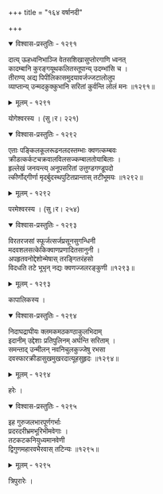 +++
title = "१६४ वर्षानदी"

+++



<details open><summary>विश्वास-प्रस्तुतिः - १२९१</summary>

दात्य् ऊहध्वनिभाञ्जि वेतसशिखासुप्तोरगाणि ध्वनत्  
कादम्बानि कुरङ्गयूथकलितस्तूपान्य् उदम्भांसि च ।  
तीराण्य् अद्य पिपीलिकासमुदयावर्जज्जटालोलुप  
व्याप्तान्य् उन्मदकुक्कुभानि सरितां कुर्वन्ति लोलं मनः ॥१२९१॥
</details>

<details><summary>मूलम् - १२९१</summary>

दात्य् ऊहध्वनिभाञ्जि वेतसशिखासुप्तोरगाणि ध्वनत्  
कादम्बानि कुरङ्गयूथकलितस्तूपान्य् उदम्भांसि च ।  
तीराण्य् अद्य पिपीलिकासमुदयावर्जज्जटालोलुप  
व्याप्तान्य् उन्मदकुक्कुभानि सरितां कुर्वन्ति लोलं मनः ॥१२९१॥
</details>


योगेश्वरस्य । (सु।र। २२१)  



<details open><summary>विश्वास-प्रस्तुतिः - १२९२</summary>

एताः पङ्किलकूलरूढनलदस्तम्भाः क्वणत्कम्बवः  
क्रीडत्कर्कटचक्रवालविलसज्कम्बालतोयाबिलाः ।  
हृल्लेखं जनयन्त्य् अनूपसरितां उत्तुण्डगण्डूपदो  
त्कीर्णोद्गीर्णा मृदर्बुदस्थपुटितप्रान्तास् तटीभूमयः ॥१२९२॥
</details>

<details><summary>मूलम् - १२९२</summary>

एताः पङ्किलकूलरूढनलदस्तम्भाः क्वणत्कम्बवः  
क्रीडत्कर्कटचक्रवालविलसज्कम्बालतोयाबिलाः ।  
हृल्लेखं जनयन्त्य् अनूपसरितां उत्तुण्डगण्डूपदो  
त्कीर्णोद्गीर्णा मृदर्बुदस्थपुटितप्रान्तास् तटीभूमयः ॥१२९२॥
</details>


परमेश्वरस्य । (सु।र। २५४)  



<details open><summary>विश्वास-प्रस्तुतिः - १२९३</summary>

विरतरजसां स्फूर्जत्सर्जप्रसूनसुगन्धिनी  
मदवशलसत्केकिक्वाणप्रणादितसानुनी ।  
अपहृतवनोद्देशोन्मेषास् तरङ्गितरंहसो  
विदधति तटे भूभृन् नद्यः क्वणज्जलरङ्कुणी ॥१२९३॥
</details>

<details><summary>मूलम् - १२९३</summary>

विरतरजसां स्फूर्जत्सर्जप्रसूनसुगन्धिनी  
मदवशलसत्केकिक्वाणप्रणादितसानुनी ।  
अपहृतवनोद्देशोन्मेषास् तरङ्गितरंहसो  
विदधति तटे भूभृन् नद्यः क्वणज्जलरङ्कुणी ॥१२९३॥
</details>


कापालिकस्य ।  



<details open><summary>विश्वास-प्रस्तुतिः - १२९४</summary>

निदाघद्राघीयः क्लमकमठकण्ठाकुलभिदाम्  
इदानीम् उद्देशाः प्रतिपुलिनम् अर्घन्ति सरिताम् ।  
समन्ताद् उन्मीलन् नवनिचुलकुज्जेषु रभसा  
दवस्फारक्रीडासुखमुखरदात्यूहसुहृदः ॥१२९४॥
</details>

<details><summary>मूलम् - १२९४</summary>

निदाघद्राघीयः क्लमकमठकण्ठाकुलभिदाम्  
इदानीम् उद्देशाः प्रतिपुलिनम् अर्घन्ति सरिताम् ।  
समन्ताद् उन्मीलन् नवनिचुलकुज्जेषु रभसा  
दवस्फारक्रीडासुखमुखरदात्यूहसुहृदः ॥१२९४॥
</details>


हरेः ।  



<details open><summary>विश्वास-प्रस्तुतिः - १२९५</summary>

इह गुरुजलभारपूर्णगर्भाः  
प्रदरदरीभ्रमभूरिभीमवेगाः ।  
तटकटकनियुध्यमानवेणी  
द्विगुणमहारवभैरवास् तटिन्यः ॥१२९५॥
</details>

<details><summary>मूलम् - १२९५</summary>

इह गुरुजलभारपूर्णगर्भाः  
प्रदरदरीभ्रमभूरिभीमवेगाः ।  
तटकटकनियुध्यमानवेणी  
द्विगुणमहारवभैरवास् तटिन्यः ॥१२९५॥
</details>


त्रिपुरारेः ।  

